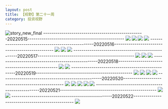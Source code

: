 ```yaml
---
layout: post
title: 【视野】第二十一周
category: 投资视野
---
```

![story_new_final](http://rfbyhtcfm.hd-bkt.clouddn.com/img/story_new_final_0322.png)
--------------------------------------------------20220515------------------------------------------------
![](http://rfbyavrvr.hd-bkt.clouddn.com/img/factors-220515-new-1.jpg)
![](http://rfbyavrvr.hd-bkt.clouddn.com/img/factors-220515-new-2.jpg)
![](http://rfbyavrvr.hd-bkt.clouddn.com/img/factors-220515-new-3.jpg)
![](http://rfbyavrvr.hd-bkt.clouddn.com/img/factors-220515-new-4.jpg)
--------------------------------------------------20220516------------------------------------------------
![](http://rfbyavrvr.hd-bkt.clouddn.com/img/factors-220516-1.jpg)
![](http://rfbyavrvr.hd-bkt.clouddn.com/img/factors-220516-2.jpg)
![](http://rfbyavrvr.hd-bkt.clouddn.com/img/factors-220516-3.jpg)
--------------------------------------------------20220517------------------------------------------------
![](http://rfbyavrvr.hd-bkt.clouddn.com/img/factors-220517-1.jpg)
![](http://rfbyavrvr.hd-bkt.clouddn.com/img/factors-220517-2.jpg)
![](http://rfbyavrvr.hd-bkt.clouddn.com/img/factors-220517-3.jpg)
--------------------------------------------------20220518------------------------------------------------
![](http://rfbyavrvr.hd-bkt.clouddn.com/img/factors-220518-1.jpg)
![](http://rfbyavrvr.hd-bkt.clouddn.com/img/factors-220518-2.jpg)
--------------------------------------------------20220519------------------------------------------------
![](http://rfbyavrvr.hd-bkt.clouddn.com/img/factors-220519-1.jpg)
![](http://rfbyavrvr.hd-bkt.clouddn.com/img/factors-220519-2.jpg)
![](http://rfbyavrvr.hd-bkt.clouddn.com/img/factors-220519-3.jpg)
![](http://rfbyavrvr.hd-bkt.clouddn.com/img/factors-220519-4.jpg)
--------------------------------------------------20220520------------------------------------------------
![](http://rfbyavrvr.hd-bkt.clouddn.com/img/factors-220520-1.jpg)
![](http://rfbyavrvr.hd-bkt.clouddn.com/img/factors-220520-2.jpg)
![](http://rfbyavrvr.hd-bkt.clouddn.com/img/factors-220520-3.jpg)
![](http://rfbyavrvr.hd-bkt.clouddn.com/img/factors-220520-4.jpg)
![](http://rfbyavrvr.hd-bkt.clouddn.com/img/factors-220520-5.jpg)
--------------------------------------------------20220521------------------------------------------------
![](http://rfbyavrvr.hd-bkt.clouddn.com/img/factors-220521-1.jpg)
![](http://rfbyavrvr.hd-bkt.clouddn.com/img/factors-220521-2.jpg)
--------------------------------------------------20220522------------------------------------------------
![](http://rfbyavrvr.hd-bkt.clouddn.com/img/factors-220522-1.jpg)
  




